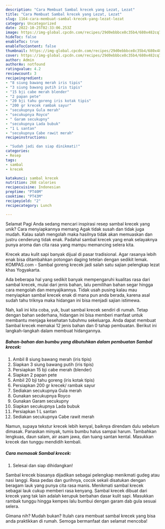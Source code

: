 ```yaml
---
description: "Cara Membuat Sambal krecek yang Lezat, Lezat"
title: "Cara Membuat Sambal krecek yang Lezat, Lezat"
slug: 1164-cara-membuat-sambal-krecek-yang-lezat-lezat
category: Uncategorized
date: 2022-10-25T02:33:06.253Z
image: https://img-global.cpcdn.com/recipes/29d0ebbbce8c35b4/680x482cq70/sambal-krecek-foto-resep-utama.jpg
hideToc: false
enableToc: true
enableTocContent: false
thumbnail: https://img-global.cpcdn.com/recipes/29d0ebbbce8c35b4/680x482cq70/sambal-krecek-foto-resep-utama.jpg
cover: https://img-global.cpcdn.com/recipes/29d0ebbbce8c35b4/680x482cq70/sambal-krecek-foto-resep-utama.jpg
author: Admin
authorAv: notfound
ratingvalue: 4.2
reviewcount: 3
recipeingredient:
- "8 siung bawang merah iris tipis"
- "3 siung bawang putih iris tipis"
- "15 bji cabe merah blender"
- "2 papan pete"
- "20 bji tahu goreng iris kotak tipis"
- "200 gr krecek rambak sayur"
- "secukupnya Gula merah"
- "secukupnya Royco"
- " Garam secukupny"
- "secukupnya Lada bubuk"
- "1 L santan"
- "secukupnya Cabe rawit merah"
recipeinstructions:

- "Sudah jadi dan siap dinikmati!"
categories:
- Resep
tags:
- sambal
- krecek

katakunci: sambal krecek 
nutrition: 268 calories
recipecuisine: Indonesian
preptime: "PT40M"
cooktime: "PT43M"
recipeyield: "2"
recipecategory: Lunch

---
```



Selamat Pagi Anda sedang mencari inspirasi resep sambal krecek yang unik? Cara menyiapkannya memang Agak tidak susah dan tidak juga mudah. Kalau salah mengolah maka hasilnya tidak akan memuaskan dan justru cenderung tidak enak. Padahal sambal krecek yang enak selayaknya punya aroma dan cita rasa yang mampu memancing selera kita.


Krecek atau kulit sapi banyak dijual di pasar tradisional. Agar rasanya lebih enak bisa ditambahkan potongan daging tetelan dengan sedikit lemak. KOMPAS.com - Sambal goreng krecek jadi salah satu sajian pelengkap lezat khas Yogyakarta.

Ada beberapa hal yang sedikit banyak mempengaruhi kualitas rasa dari sambal krecek, mulai dari jenis bahan, lalu pemilihan bahan segar hingga cara mengolah dan menyajikannya. Tidak usah pusing kalau mau menyiapkan sambal krecek enak di mana pun anda berada, karena asal sudah tahu triknya maka hidangan ini bisa menjadi sajian istimewa.


Nah, kali ini kita coba, yuk, buat sambal krecek sendiri di rumah. Tetap dengan bahan sederhana, hidangan ini bisa memberi manfaat untuk membantu menjaga kesehatan tubuhmu sekeluarga. Anda dapat membuat Sambal krecek memakai 12 jenis bahan dan 0 tahap pembuatan. Berikut ini langkah-langkah dalam membuat hidangannya.

<!--inarticleads1-->

##### Bahan-bahan dan bumbu yang dibutuhkan dalam pembuatan Sambal krecek:

1. Ambil 8 siung bawang merah (iris tipis)
1. Siapkan 3 siung bawang putih (iris tipis)
1. Persiapkan 15 bji cabe merah (blender)
1. Siapkan 2 papan pete
1. Ambil 20 bji tahu goreng (iris kotak tipis)
1. Persiapkan 200 gr krecek/ rambak sayur
1. Sediakan secukupnya Gula merah
1. Gunakan secukupnya Royco
1. Gunakan  Garam secukupny
1. Siapkan secukupnya Lada bubuk
1. Persiapkan 1 L santan
1. Sediakan secukupnya Cabe rawit merah


Namun, supaya tekstur krecek lebih kenyal, baiknya direndam dulu sebelum dimasak. Panaskan minyak, tumis bumbu halus sampai harum. Tambahkan lengkuas, daun salam, air asam jawa, dan tuang santan kental. Masukkan krecek dan tunggu mendidih kembali. 

<!--inarticleads2-->

##### Cara memasak Sambal krecek:


1. Selesai dan siap dihidangkan!

Sambal krecek biasanya dijadikan sebagai pelengkap menikmati gudeg atau nasi langgi. Rasa pedas dan gurihnya, cocok sekali disatukan dengan beragam lauk yang punya cita rasa manis. Menikmati sambal krecek sebagai lauk cukup memberi rasa kenyang. Sambal krecek dibuat dari krecek yang tak lain adalah kerupuk berbahan dasar kulit sapi. Masukkan rambak tunggu hingga kempes lalu bumbui dengan garam dab gula sesuai selera. 

Gimana nih? Mudah bukan? Itulah cara membuat sambal krecek yang bisa anda praktikkan di rumah. Semoga bermanfaat dan selamat mencoba!
